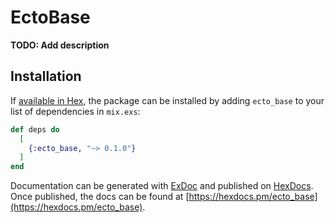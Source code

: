 # EctoBase

**TODO: Add description**

## Installation

If [available in Hex](https://hex.pm/docs/publish), the package can be installed
by adding `ecto_base` to your list of dependencies in `mix.exs`:

```elixir
def deps do
  [
    {:ecto_base, "~> 0.1.0"}
  ]
end
```

Documentation can be generated with [ExDoc](https://github.com/elixir-lang/ex_doc)
and published on [HexDocs](https://hexdocs.pm). Once published, the docs can
be found at [https://hexdocs.pm/ecto_base](https://hexdocs.pm/ecto_base).

